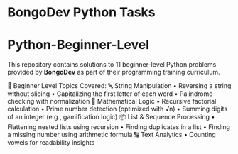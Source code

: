 # BongoDev Python Tasks
# Python-Beginner-Level

This repository contains solutions to 11 beginner-level Python problems provided by **BongoDev** as part of their programming training curriculum.

📘 Beginner Level Topics Covered:
🔤 String Manipulation
• Reversing a string without slicing
• Capitalizing the first letter of each word
• Palindrome checking with normalization
🔢 Mathematical Logic
• Recursive factorial calculation
• Prime number detection (optimized with √n)
• Summing digits of an integer (e.g., gamification logic)
📦 List & Sequence Processing
• Flattening nested lists using recursion
• Finding duplicates in a list
• Finding a missing number using arithmetic formula
🔠 Text Analytics
• Counting vowels for readability insights
